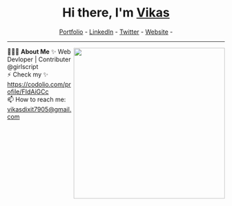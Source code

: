 <h1 align="center"> Hi there, I'm <a href="https://www.linkedin.com/in/vikas-dixit-2846b21b9/">Vikas</a> </h1>

<!--- Adding Header Elements -->


<p align="center">
  <a href="">Portfolio</a> -
  <a href="https://www.linkedin.com/in/vikas-dixit-2846b21b9/">LinkedIn</a> - 
  <a href="">Twitter</a> -
  <a href="">Website</a> -
 
</p>

-----------------------------------------------------------
👨🏻‍💻 **About Me**<img src="https://raw.githubusercontent.com/sanjay-kv/sanjay-kv/main/Assets/illustration.png" min-width="300px" max-width="300px" width="350px" align="right"> 
✨ Web Devloper | Contributer @girlscript <br>
⚡ Check my ✨ https://codolio.com/profile/FIdAiGCc<br>
📫 How to reach me: vikasdixit7905@gmail.com<br>

<!--- Adding Tech Stack open Section -->





